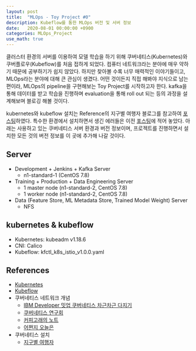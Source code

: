 ```yaml
---
layout: post
title:  "MLOps - Toy Project #0"
description: Kubeflow를 통한 MLOps 버전 및 서버 정보
date:   2020-08-01 00:00:00 +0900
categories: MLOps_Project
use_math: true
---
```


클러스터 환경의 서버를 이용하여 모델 학습을 하기 위해 쿠버네티스(Kubernetes)와 쿠버플로우(Kubeflow)를 처음 접하게 되었다. 컴퓨터 네트워크라는 분야에 매우 약하기 때문에 공부하기가 쉽지 않았다. 하지만 찾아볼 수록 너무 매력적인 이야기들이고, MLOps라는 분야에 대해 큰 관심이 생겼다. 어떤 것이든지 직접 해봐야 지식으로 남는 편이라, MLOps의 pipeline을 구현해보는 Toy Project를 시작하고자 한다. kafka을 통해 데이터를 받고 학습을 진행하며 evaluation을 통해 roll out 되는 등의 과정을 설계해보며 블로깅 해볼 것이다.

kubernetes와 kubeflow 설치는 Reference의 지구별 여행자 블로그를 참고하여 [포스팅](https://byeongjokim.github.io/posts/install-kubeflow/)하였다. 특수한 환경에서 설치하면서 생긴 에러들은 이전 [포스팅](https://byeongjokim.github.io/posts/Kubeflow-%EC%84%A4%EC%B9%98/)에 적어 놓았다. 아래는 사용하고 있는 쿠버네티스 서버 환경과 버전 정보이며, 프로젝트를 진행하면서 설치한 모든 것의 버전 정보를 이 곳에 추가해 나갈 것이다.

## Server
- Development + Jenkins + Kafka Server
    - n1-standard-1 (CentOS 7.8)
- Training + Production + Data Engineering Server
    - 1 master node (n1-standard-2, CentOS 7.8)
    - 1 worker node (n1-standard-2, CentOS 7.8)
- Data (Feature Store, ML Metadata Store, Trained Model Weight) Server
    - NFS

## kubernetes & kubeflow 
- Kubernetes: kubeadm v1.18.6
- CNI: Calico
- Kubeflow: kfctl_k8s_istio_v1.0.0.yaml

## References
- [Kubernetes](https://kubernetes.io/docs/home/)
- [Kubeflow](https://www.kubeflow.org/docs/)
- 쿠버네티스 네트워크 개념
    - [IBM Developer 밋업 쿠버네티스 차근차근 다지기](https://www.youtube.com/watch?v=l42GttmnnZ4)
    - [쿠버네티스 연구회](https://www.youtube.com/watch?v=q1k_iOB3yig)
    - [커피고래의 노트](https://coffeewhale.com/)
    - [어쩐지 오늘은](https://zzsza.github.io/category/mlops/)
- 쿠버네티스 설치
    - [지구별 여행자](https://www.kangwoo.kr/2020/02/17/pc%EC%97%90-kubeflow-%EC%84%A4%EC%B9%98%ED%95%98%EA%B8%B0-1%EB%B6%80-nvidia-%EB%93%9C%EB%9D%BC%EC%9D%B4%EB%B2%84-docker-%EC%84%A4%EC%B9%98%ED%95%98%EA%B8%B0/)